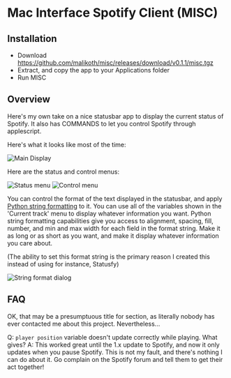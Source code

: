 # Mac Interface Spotify Client (MISC)

## Installation

* Download https://github.com/malikoth/misc/releases/download/v0.1.1/misc.tgz
* Extract, and copy the app to your Applications folder
* Run MISC

## Overview

Here's my own take on a nice statusbar app to display the current status of Spotify.
It also has COMMANDS to let you control Spotify through applescript.

Here's what it looks like most of the time:

![Main Display](https://raw.githubusercontent.com/malikoth/misc/docs/screenshots/MISC_display.png)

Here are the status and control menus:

![Status menu](https://raw.githubusercontent.com/malikoth/misc/docs/screenshots/MISC_menu_1.png)
![Control menu](https://raw.githubusercontent.com/malikoth/misc/docs/screenshots/MISC_menu_2.png)

You can control the format of the text displayed in the statusbar, and apply [Python string formatting](https://docs.python.org/3/library/string.html#formatstrings) to it.
You can use all of the variables shown in the 'Current track' menu to display whatever information you want.  Python
string formatting capabilities give you access to alignment, spacing, fill, number, and min and max width for
each field in the format string.  Make it as long or as short as you want, and make it display whatever information you
care about.

(The ability to set this format string is the primary reason I created this instead of using for instance, Statusfy)

![String format dialog](https://raw.githubusercontent.com/malikoth/misc/docs/screenshots/MISC_dialog.png)

## FAQ

OK, that may be a presumptuous title for section, as literally nobody has ever contacted me about this project.  Nevertheless...

Q: `player position` variable doesn't update correctly while playing.  What gives?
A: This worked great until the 1.x update to Spotify, and now it only updates when you pause Spotify.  This is not
   my fault, and there's nothing I can do about it.  Go complain on the Spotify forum and tell them to get their
   act together!
